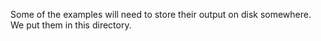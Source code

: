 Some of the examples will need to store their output on disk somewhere. We put them in this directory.